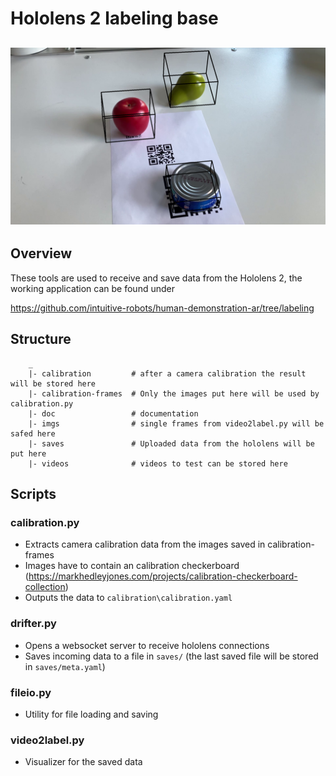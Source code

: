 # Hololens 2 labeling base 
![Overview](doc/img/frame176.png)
--- 
## Overview
These tools are used to receive and save data from the Hololens 2,
the working application can be found under 

https://github.com/intuitive-robots/human-demonstration-ar/tree/labeling

## Structure
```
    _
    |- calibration         # after a camera calibration the result will be stored here 
    |- calibration-frames  # Only the images put here will be used by calibration.py
    |- doc                 # documentation 
    |- imgs                # single frames from video2label.py will be safed here 
    |- saves               # Uploaded data from the hololens will be put here
    |- videos              # videos to test can be stored here
```
## Scripts
### calibration.py
- Extracts camera calibration data from the images saved in calibration-frames
- Images have to contain an calibration checkerboard (https://markhedleyjones.com/projects/calibration-checkerboard-collection)
- Outputs the data to ```calibration\calibration.yaml```
### drifter.py
- Opens a websocket server to receive hololens connections
- Saves incoming data to a file in ```saves/``` (the last saved file will be stored in ```saves/meta.yaml```)
### fileio.py
- Utility for file loading and saving
### video2label.py
- Visualizer for the saved data 




